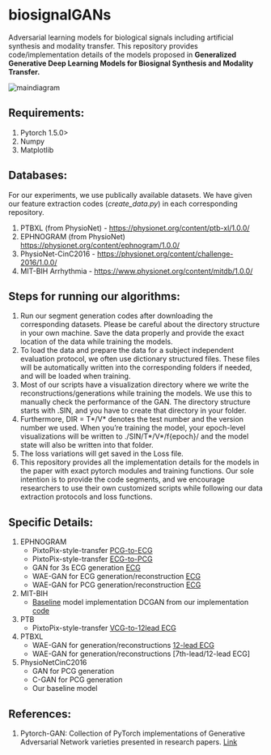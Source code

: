 # biosignalGANs
Adversarial learning models for biological signals including artificial synthesis and modality transfer. This repository provides code/implementation details of the models proposed in **Generalized Generative Deep Learning Models for Biosignal Synthesis and Modality Transfer.** 

![maindiagram](https://user-images.githubusercontent.com/19911856/197334132-fd593419-1e66-4bd7-b89b-4f23e613d6a1.png)

## Requirements:
1. Pytorch 1.5.0>
2. Numpy
3. Matplotlib 

## Databases: 
For our experiments, we use publically available datasets. We have given our feature extraction codes (*create_data.py*) in each corresponding repository. 
1. PTBXL (from PhysioNet) - https://physionet.org/content/ptb-xl/1.0.0/
2. EPHNOGRAM (from PhysioNet) https://physionet.org/content/ephnogram/1.0.0/
3. PhysioNet-CinC2016 - https://physionet.org/content/challenge-2016/1.0.0/
4. MIT-BIH Arrhythmia - https://www.physionet.org/content/mitdb/1.0.0/

## Steps for running our algorithms:
1. Run our segment generation codes after downloading the corresponding datasets. Please be careful about the directory structure in your own machine. Save the data properly and provide the exact location of the data while training the models. 
2. To load the data and prepare the data for a subject independent evaluation protocol, we often use dictionary structured files. These files will be automatically written into the corresponding folders if needed, and will be loaded when training. 
3. Most of our scripts have a visualization directory where we write the reconstructions/generations while training the models. We use this to manually check the performance of the GAN. The directory structure starts with .SIN, and you have to create that directory in your folder. 
4. Furthermore, DIR = T*/V* denotes the test number and the version number we used. When you’re training the model, your epoch-level visualizations will be written to ./SIN/T*/V*/f{epoch}/ and the model state will also be written into that folder. 
5. The loss variations will get saved in the Loss file. 
6. This repository provides all the implementation details for the models in the paper with exact pytorch modules and training functions. Our sole intention is to provide the code segments, and we encourage researchers to use their own customized scripts while following our data extraction protocols and loss functions. 

## Specific Details:
1. EPHNOGRAM
   - PixtoPix-style-transfer [PCG-to-ECG](./EPHNOGRAM/pcg_to_ecg.py)
   - PixtoPix-style-transfer [ECG-to-PCG](./EPHNOGRAM/ecg_to_pcg.py)
   - GAN for 3s ECG generation [ECG](./EPHNOGRAM/ecg_to_pcg.py)
   - WAE-GAN for ECG generation/reconstruction [ECG](./EPHNOGRAM/ecg_to_pcg.py)
   - WAE-GAN for PCG generation/reconstruction [ECG](./EPHNOGRAM/ecg_to_pcg.py)
2. MIT-BIH
   - [Baseline](https://www.sciencedirect.com/science/article/pii/S0925231220306615) model implementation DCGAN from  our implementation [code](./MIT-BIH/baseline.py)
3. PTB
   - PixtoPix-style-transfer [VCG-to-12lead ECG](./PTB/vcg_to_12ecg.py)
4. PTBXL
   - WAE-GAN for generation/reconstructions [12-lead ECG](./PTBXL/pixtopix_12x12.py)
   - WAE-GAN for generation/reconstructions [7th-lead/12-lead ECG]
5. PhysioNetCinC2016
   - GAN for PCG generation 
   - C-GAN for PCG generation
   - Our baseline model 
   
## References: 
1. Pytorch-GAN: Collection of PyTorch implementations of Generative Adversarial Network varieties presented in research papers. [Link](https://github.com/eriklindernoren/PyTorch-GAN)
